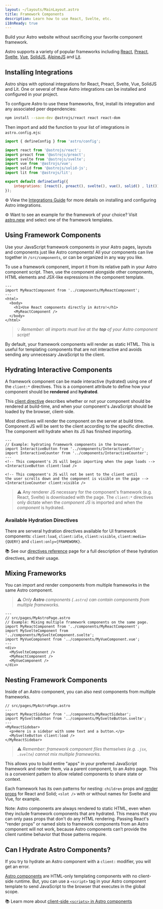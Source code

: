 ```yaml
---
layout: ~/layouts/MainLayout.astro
title: Framework Components
description: Learn how to use React, Svelte, etc.
i18nReady: true
---
```


Build your Astro website without sacrificing your favorite component framework.

Astro supports a variety of popular frameworks including [React](https://reactjs.org/), [Preact](https://preactjs.com/), [Svelte](https://svelte.dev/), [Vue](https://vuejs.org/), [SolidJS](https://www.solidjs.com/), [AlpineJS](https://alpinejs.dev/) and [Lit](https://lit.dev/).

## Installing Integrations

Astro ships with optional integrations for React, Preact, Svelte, Vue, SolidJS and Lit. One or several of these Astro integrations can be installed and configured in your project.

To configure Astro to use these frameworks, first, install its integration and any associated peer dependencies:

```bash
npm install --save-dev @astrojs/react react react-dom
```

Then import and add the function to your list of integrations in `astro.config.mjs`:

```js
import { defineConfig } from 'astro/config';

import react from '@astrojs/react';
import preact from '@astrojs/preact';
import svelte from '@astrojs/svelte';
import vue from '@astrojs/vue';
import solid from '@astrojs/solid-js';
import lit from '@astrojs/lit';

export default defineConfig({
	integrations: [react(), preact(), svelte(), vue(), solid() , lit()],
});
```

⚙️ View the [Integrations Guide](/en/guides/integrations-guide/) for more details on installing and configuring Astro integrations.

⚙️ Want to see an example for the framework of your choice? Visit [astro.new](https://astro.new/) and select one of the framework templates.

## Using Framework Components

Use your JavaScript framework components in your Astro pages, layouts and components just like Astro components! All your components can live together in `/src/components`, or can be organized in any way you like.

To use a framework component, import it from its relative path in your Astro component script. Then, use the component alongside other components, HTML elements and JSX-like expressions in the component template.

```astro
---
import MyReactComponent from '../components/MyReactComponent';
---
<html>
  <body>
    <h1>Use React components directly in Astro!</h1>
    <MyReactComponent />
  </body>
</html>
```

> 💡 _Remember: all imports must live at the **top** of your Astro component script!_

By default, your framework components will render as static HTML. This is useful for templating components that are not interactive and avoids sending any unnecessary JavaScript to the client.

## Hydrating Interactive Components

A framework component can be made interactive (hydrated) using one of the `client:*` directives. This is a component attribute to define how your component should be **rendered** and **hydrated**.

This [client directive](/en/reference/directives-reference/#client-directives) describes whether or not your component should be rendered at build-time, and when your component's JavaScript should be loaded by the browser, client-side.

Most directives will render the component on the server at build time. Component JS will be sent to the client according to the specific directive. The component will hydrate when its JS has finished importing.

```astro
---
// Example: hydrating framework components in the browser.
import InteractiveButton from '../components/InteractiveButton';
import InteractiveCounter from '../components/InteractiveCounter';
---
<!-- This component's JS will begin importing when the page loads -->
<InteractiveButton client:load />

<!-- This component's JS will not be sent to the client until
the user scrolls down and the component is visible on the page -->
<InteractiveCounter client:visible />
```

> ⚠️ Any renderer JS necessary for the component's framework (e.g. React, Svelte) is downloaded with the page. The `client:*` directives only dictate when the _component JS_ is imported and when the _component_ is hydrated.

### Available Hydration Directives

There are serveral hydration directives available for UI framework components: `client:load`, `client:idle`, `client:visible`, `client:media={QUERY}` and `client:only={FRAMEWORK}`.

📚 See our [directives reference](/en/reference/directives-reference/#client-directives) page for a full description of these hydration directives, and their usage.

## Mixing Frameworks

You can import and render components from multiple frameworks in the same Astro component.

> ⚠️ *Only **Astro** components (`.astro`) can contain components from multiple frameworks.*

```astro
---
// src/pages/MyAstroPage.astro
// Example: Mixing multiple framework components on the same page.
import MyReactComponent from '../components/MyReactComponent';
import MySvelteComponent from '../components/MySvelteComponent.svelte';
import MyVueComponent from '../components/MyVueComponent.vue';
---
<div>
  <MySvelteComponent />
  <MyReactComponent />
  <MyVueComponent />
</div>
```

## Nesting Framework Components

Inside of an Astro component, you can also nest components from multiple frameworks.

```astro
// src/pages/MyAstroPage.astro
---
import MyReactSidebar from '../components/MyReactSidebar';
import MySvelteButton from '../components/MySvelteButton.svelte';
---
<MyReactSidebar>
  <p>Here is a sidebar with some text and a button.</p>
  <MySvelteButton client:load />
</MyReactSidebar>
```

> ⚠️ *Remember: framework component files themselves (e.g. `.jsx`, `.svelte`) cannot mix multiple frameworks.*

This allows you to build entire "apps" in your preferred JavaScript framework and render them, via a parent component, to an Astro page. This is a convenient pattern to allow related components to share state or context.

Each framework has its own patterns for nesting: `children` props and [render props](https://reactjs.org/docs/render-props.html) for React and Solid; `<slot />` with or without names for Svelte and Vue, for example.

Note: Astro components are always rendered to static HTML, even when they include framework components that are hydrated. This means that you can only pass props that don't do any HTML rendering. Passing React's "render props" or named slots to framework components from an Astro component will not work, because Astro components can’t provide the client runtime behavior that those patterns require.

## Can I Hydrate Astro Components?

 If you try to hydrate an Astro component with a `client:` modifier, you will get an error.

[Astro components](/en/core-concepts/astro-components/) are HTML-only templating components with no client-side runtime. But, you can use a `<script>` tag in your Astro component template to send JavaScript to the browser that executes in the global scope.

📚 Learn more about [client-side `<scripts>` in Astro components](/en/core-concepts/astro-components/#client-side-scripts)

[mdn-io]: https://developer.mozilla.org/en-US/docs/Web/API/Intersection_Observer_API
[mdn-ric]: https://developer.mozilla.org/en-US/docs/Web/API/Window/requestIdleCallback
[mdn-mm]: https://developer.mozilla.org/en-US/docs/Web/API/Window/matchMedia
